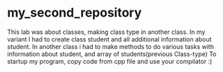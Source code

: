 # my_second_repository
This lab was about classes, making class type in another class. In my variant I had to create class student and all additional
information about student. In another class i had to make methods to do various tasks with information about student, and array
of students(previous Class-type)
To startup my program, copy code from cpp file and use your compilator :)